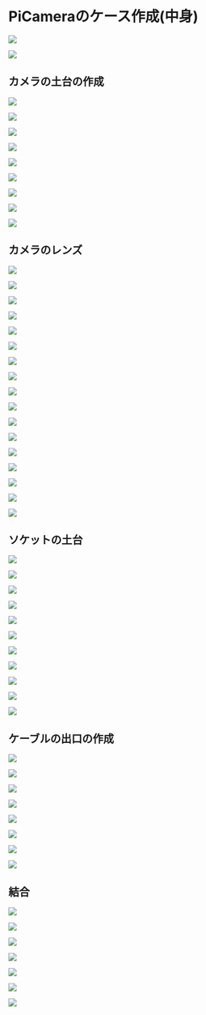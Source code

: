 # PiCameraのケース作成(中身)

![](/img/pi901.png)

![](/img/pi902.png)

## カメラの土台の作成

![](/img/pi100.png)

![](/img/pi101.png)

![](/img/pi102.png)

![](/img/pi103.png)

![](/img/pi104.png)

![](/img/pi105.png)

![](/img/pi106.png)

![](/img/pi107.png)

![](/img/pi108.png)

## カメラのレンズ

![](/img/pi200.png)

![](/img/pi201.png)

![](/img/pi202.png)

![](/img/pi203.png)

![](/img/pi204.png)

![](/img/pi205.png)

![](/img/pi206.png)

![](/img/pi207.png)

![](/img/pi208.png)

![](/img/pi209.png)

![](/img/pi210.png)

![](/img/pi211.png)

![](/img/pi212.png)

![](/img/pi213.png)

![](/img/pi214.png)

![](/img/pi215.png)

![](/img/pi216.png)

## ソケットの土台

![](/img/pi300.png)

![](/img/pi301.png)

![](/img/pi302.png)

![](/img/pi303.png)

![](/img/pi304.png)

![](/img/pi305.png)

![](/img/pi306.png)

![](/img/pi307.png)

![](/img/pi308.png)

![](/img/pi309.png)

![](/img/pi310.png)

## ケーブルの出口の作成

![](/img/pi400.png)

![](/img/pi401.png)

![](/img/pi402.png)

![](/img/pi403.png)

![](/img/pi404.png)

![](/img/pi405.png)

![](/img/pi406.png)

![](/img/pi407.png)

## 結合

![](/img/pi501.png)

![](/img/pi502.png)

![](/img/pi503.png)

![](/img/pi504.png)

![](/img/pi505.png)

![](/img/pi506.png)

![](/img/pi507.png)

